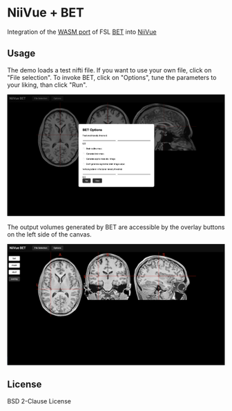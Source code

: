 # NiiVue + BET

Integration of the [WASM port](https://github.com/wpmed92/WebMRI) of FSL [BET](https://fsl.fmrib.ox.ac.uk/fsl/fslwiki/BET) into [NiiVue](https://github.com/niivue/niivue)

## Usage

The demo loads a test nifti file. If you want to use your own file, click on "File selection".
To invoke BET, click on "Options", tune the parameters to your liking, than click "Run".

![alt text](./assets/niivue_bet_demo_run.png)

The output volumes generated by BET are accessible by the overlay buttons on the left side of the canvas.


![alt text](./assets/niivue_bet_demo.png)


## License

BSD 2-Clause License
